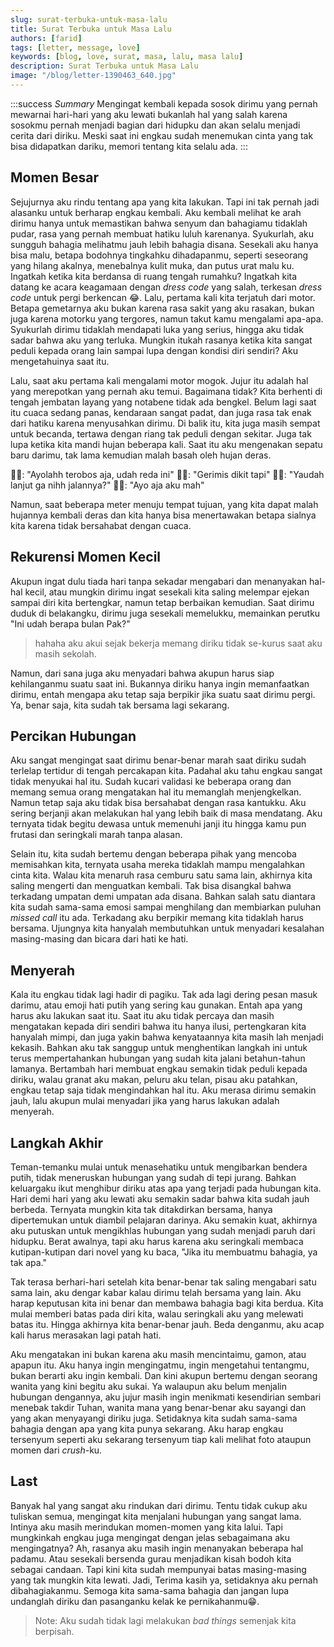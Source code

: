 ```yaml
---
slug: surat-terbuka-untuk-masa-lalu
title: Surat Terbuka untuk Masa Lalu
authors: [farid]
tags: [letter, message, love]
keywords: [blog, love, surat, masa, lalu, masa lalu]
description: Surat Terbuka untuk Masa Lalu
image: "/blog/letter-1390463_640.jpg"
---
```


:::success _Summary_
Mengingat kembali kepada sosok dirimu yang pernah mewarnai hari-hari yang aku lewati bukanlah hal yang salah karena sosokmu pernah
menjadi bagian dari hidupku dan akan selalu menjadi cerita dari diriku. Meski saat ini engkau sudah menemukan cinta yang tak bisa
didapatkan dariku, memori tentang kita selalu ada.
:::

<!--truncate-->

## Momen Besar

Sejujurnya aku rindu tentang apa yang kita lakukan. Tapi ini tak pernah jadi alasanku untuk berharap engkau kembali. Aku kembali melihat
ke arah dirimu hanya untuk memastikan bahwa senyum dan bahagiamu tidaklah pudar, rasa yang pernah membuat hatiku luluh karenanya. Syukurlah,
aku sungguh bahagia melihatmu jauh lebih bahagia disana. Sesekali aku hanya bisa malu, betapa bodohnya tingkahku dihadapanmu, seperti
seseorang yang hilang akalnya, menebalnya kulit muka, dan putus urat malu ku. Ingatkah ketika kita berdansa di ruang tengah rumahku? Ingatkah
kita datang ke acara keagamaan dengan _dress code_ yang salah, terkesan _dress code_ untuk pergi berkencan 😂. Lalu, pertama kali kita
terjatuh dari motor. Betapa gemetarnya aku bukan karena rasa sakit yang aku rasakan, bukan juga karena motorku yang tergores, namun takut
kamu mengalami apa-apa. Syukurlah dirimu tidaklah mendapati luka yang serius, hingga aku tidak sadar bahwa aku yang terluka. Mungkin
itukah rasanya ketika kita sangat peduli kepada orang lain sampai lupa dengan kondisi diri sendiri? Aku mengetahuinya saat itu.

Lalu, saat aku pertama kali mengalami motor mogok. Jujur itu adalah hal yang merepotkan yang pernah aku temui. Bagaimana tidak? Kita berhenti
di tengah jembatan layang yang notabene tidak ada bengkel. Belum lagi saat itu cuaca sedang panas, kendaraan sangat padat, dan juga rasa
tak enak dari hatiku karena menyusahkan dirimu. Di balik itu, kita juga masih sempat untuk becanda, tertawa dengan riang tak peduli dengan
sekitar. Juga tak lupa ketika kita mandi hujan beberapa kali. Saat itu aku mengenakan sepatu baru darimu, tak lama kemudian malah basah oleh
hujan deras.

🧑🏻: "Ayolahh terobos aja, udah reda ini"
👧🏻: "Gerimis dikit tapi"
🧑🏻: "Yaudah lanjut ga nihh jalannya?"
👧🏻: "Ayo aja aku mah"

Namun, saat beberapa meter menuju tempat tujuan, yang kita dapat malah hujannya kembali deras dan kita hanya bisa menertawakan betapa
sialnya kita karena tidak bersahabat dengan cuaca.

## Rekurensi Momen Kecil

Akupun ingat dulu tiada hari tanpa sekadar mengabari dan menanyakan hal-hal kecil, atau mungkin dirimu ingat sesekali kita saling melempar
ejekan sampai diri kita bertengkar, namun tetap berbaikan kemudian. Saat dirimu duduk di belakangku, dirimu juga sesekali memelukku,
memainkan perutku "Ini udah berapa bulan Pak?"

> hahaha aku akui sejak bekerja memang diriku tidak se-kurus saat aku masih sekolah.

Namun, dari sana juga aku menyadari bahwa akupun harus siap kehilanganmu suatu saat ini. Bukannya diriku hanya ingin memanfaatkan dirimu,
entah mengapa aku tetap saja berpikir jika suatu saat dirimu pergi. Ya, benar saja, kita sudah tak bersama lagi sekarang.

## Percikan Hubungan

Aku sangat mengingat saat dirimu benar-benar marah saat diriku sudah terlelap tertidur di tengah percakapan kita. Padahal aku tahu engkau
sangat tidak menyukai hal itu. Sudah kucari validasi ke beberapa orang dan memang semua orang mengatakan hal itu memanglah menjengkelkan.
Namun tetap saja aku tidak bisa bersahabat dengan rasa kantukku. Aku sering berjanji akan melakukan hal yang lebih baik di masa mendatang.
Aku ternyata tidak begitu dewasa untuk memenuhi janji itu hingga kamu pun frutasi dan seringkali marah tanpa alasan.

Selain itu, kita sudah bertemu dengan beberapa pihak yang mencoba memisahkan kita, ternyata usaha mereka tidaklah mampu mengalahkan
cinta kita. Walau kita menaruh rasa cemburu satu sama lain, akhirnya kita saling mengerti dan menguatkan kembali. Tak bisa disangkal bahwa
terkadang umpatan demi umpatan ada disana. Bahkan salah satu diantara kita sudah sama-sama emosi sampai menghilang dan membiarkan puluhan
_missed call_ itu ada. Terkadang aku berpikir memang kita tidaklah harus bersama. Ujungnya kita hanyalah membutuhkan untuk menyadari
kesalahan masing-masing dan bicara dari hati ke hati.

## Menyerah

Kala itu engkau tidak lagi hadir di pagiku. Tak ada lagi dering pesan masuk darimu, atau emoji hati putih yang sering kau gunakan. Entah
apa yang harus aku lakukan saat itu. Saat itu aku tidak percaya dan masih mengatakan kepada diri sendiri bahwa itu hanya ilusi, pertengkaran
kita hanyalah mimpi, dan juga yakin bahwa kenyataannya kita masih lah menjadi kekasih. Bahkan aku tak sanggup untuk menghentikan langkah ini untuk
terus mempertahankan hubungan yang sudah kita jalani betahun-tahun lamanya. Bertambah hari membuat engkau semakin tidak peduli kepada diriku,
walau granat aku makan, peluru aku telan, pisau aku patahkan, engkau tetap saja tidak mengindahkan hal itu. Aku merasa dirimu semakin jauh,
lalu akupun mulai menyadari jika yang harus lakukan adalah menyerah.

## Langkah Akhir

Teman-temanku mulai untuk menasehatiku untuk mengibarkan bendera putih, tidak meneruskan hubungan yang sudah di tepi jurang. Bahkan
keluargaku ikut menghibur diriku atas apa yang terjadi pada hubungan kita. Hari demi hari yang aku lewati aku semakin sadar bahwa kita
sudah jauh berbeda. Ternyata mungkin kita tak ditakdirkan bersama, hanya dipertemukan untuk diambil pelajaran darinya. Aku semakin kuat,
akhirnya aku putuskan untuk mengikhlas hubungan yang sudah menjadi paruh dari hidupku. Berat awalnya, tapi aku harus karena aku seringkali
membaca kutipan-kutipan dari novel yang ku baca, "Jika itu membuatmu bahagia, ya tak apa."

Tak terasa berhari-hari setelah kita benar-benar tak saling mengabari satu sama lain, aku dengar kabar kalau dirimu telah bersama yang lain.
Aku harap keputusan kita ini benar dan membawa bahagia bagi kita berdua. Kita mulai memberi batas pada diri kita, walau seringkali aku
yang melewati batas itu. Hingga akhirnya kita benar-benar jauh. Beda denganmu, aku acap kali harus merasakan lagi patah hati.

Aku mengatakan ini bukan karena aku masih mencintaimu, gamon, atau apapun itu. Aku hanya ingin mengingatmu, ingin mengetahui tentangmu,
bukan berarti aku ingin kembali. Dan kini akupun bertemu dengan seorang wanita yang kini begitu aku sukai. Ya walaupun aku belum menjalin
hubungan dengannya, aku jujur masih ingin menikmati kesendirian sembari menebak takdir Tuhan, wanita mana yang benar-benar aku sayangi dan
yang akan menyayangi diriku juga. Setidaknya kita sudah sama-sama bahagia dengan apa yang kita punya sekarang. Aku harap engkau tersenyum
seperti aku sekarang tersenyum tiap kali melihat foto ataupun momen dari _crush_-ku.

## Last

Banyak hal yang sangat aku rindukan dari dirimu. Tentu tidak cukup aku tuliskan semua, mengingat kita menjalani hubungan yang sangat lama.
Intinya aku masih merindukan momen-momen yang kita lalui. Tapi mungkinkah engkau juga mengingat dengan jelas sebagaimana aku mengingatnya?
Ah, rasanya aku masih ingin menanyakan beberapa hal padamu. Atau sesekali bersenda gurau menjadikan kisah bodoh kita sebagai candaan.
Tapi kini kita sudah mempunyai batas masing-masing yang tak mungkin kita lewati. Jadi, Terima kasih ya, setidaknya aku pernah
dibahagiakanmu. Semoga kita sama-sama bahagia dan jangan lupa undanglah diriku dan pasanganku kelak ke pernikahanmu😁.

> Note: Aku sudah tidak lagi melakukan _bad things_ semenjak kita berpisah.
